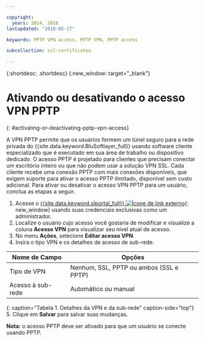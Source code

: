 ```yaml
---

copyright:
  years: 2014, 2018
lastupdated: "2018-05-17"

keywords: PPTP VPN access, PPTP VPN, PPTP access

subcollection: ssl-certificates

---
```


{:shortdesc: .shortdesc}
{:new_window: target="_blank"}

# Ativando ou desativando o acesso VPN PPTP
{: #activating-or-deactivating-pptp-vpn-access}

A VPN PPTP permite que os usuários formem um túnel seguro para a rede privada do {{site.data.keyword.BluSoftlayer_full}} usando software cliente especializado que é executado em sua área de trabalho ou dispositivo dedicado. O acesso PPTP é projetado para clientes que precisam conectar um escritório inteiro ou que não podem usar a solução VPN SSL. Cada cliente recebe uma conexão PPTP com mais conexões disponíveis, que exigem suporte para ativar o acesso PPTP ilimitado, disponível sem custo adicional. Para ativar ou desativar o acesso VPN PPTP para um usuário, conclua as etapas a seguir.

1. Acesse o [{{site.data.keyword.slportal_full}} ![Ícone de link externo](../../icons/launch-glyph.svg "Ícone de link externo")](https://control.softlayer.com/){: new_window} usando suas credenciais exclusivas como um administrador.
2. Localize o usuário cujo acesso você gostaria de modificar e visualize a coluna **Acesso VPN** para visualizar seu nível atual de acesso.
3. No menu **Ações**, selecione **Editar acesso VPN**.
4. Insira o tipo VPN e os detalhes de acesso de sub-rede.

|Nome de Campo  |Opções   |
| -----------| ------------ |
| Tipo de VPN   | Nenhum, SSL, PPTP ou ambos (SSL e PPTP) |
|Acesso à sub-rede | Automático ou manual |           
{: caption="Tabela 1. Detalhes da VPN e da sub-rede" caption-side="top"}   
5. Clique em **Salvar** para salvar suas mudanças.

   **Nota:** o acesso PPTP deve ser ativado para que um usuário se conecte usando PPTP.

